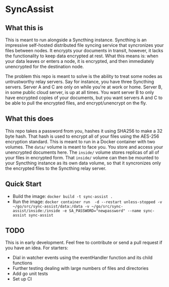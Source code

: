 # SyncAssist

## What this is

This is meant to run alongside a Syncthing instance. Syncthing is an impressive self-hosted distributed file syncing service that syncronizes your files between nodes. It encrypts your documents in transit, however, it lacks the functionality to keep data encrypted at rest. What this means is: when your data leaves or enters a node, it is encrypted, and then immediately unencrypted for the destination node.

The problem this repo is meant to solve is the ability to treat some nodes as untrustworthy relay servers. Say for instance, you have three Syncthing servers. Server A and C are only on while you're at work or home. Server B, in some public cloud server, is up at all times. You want server B to only have encrypted copies of your documents, but you want servers A and C to be able to pull the encrypted files, and encrypt/unencrypt on the fly.

## What this does

This repo takes a password from you, hashes it using SHA256 to make a 32 byte hash. That hash is used to encrypt all of your files using the AES-256 encryption standard. This is meant to run in a Docker container with two volumes. The `data/` volume is meant to face you. You store and access your unencrypted documents here. The `inside/` volume stores replicas of all of your files in encrypted form. That `inside/` volume can then be mounted to your Syncthing instance as its own data volume, so that it syncronizes only the encrypted files to the Syncthing relay server.

 ## Quick Start

 - Build the image: `docker build -t sync-assist .`
 - Run the image: `docker container run  -d --restart unless-stopped -v ~/go/src/sync-assist/data:/data -v ~/go/src/sync-assist/inside:/inside -e SA_PASSWORD="newpassword" --name sync-assist sync-assist`

## TODO

This is in early development. Feel free to contribute or send a pull request if you have an idea. For starters:

 - Dial in watcher events using the eventHandler function and its child functions
 - Further testing dealing with large numbers of files and directories
 - Add go unit tests
 - Set up CI
